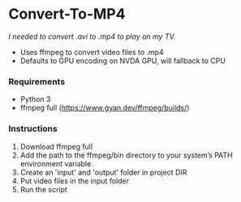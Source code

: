 # Convert-To-MP4
_I needed to convert .avi to .mp4 to play on my TV._
* Uses ffmpeg to convert video files to .mp4
* Defaults to GPU encoding on NVDA GPU, will fallback to CPU

### Requirements
* Python 3
* ffmpeg full (https://www.gyan.dev/ffmpeg/builds/)

### Instructions
1. Download ffmpeg full
2. Add the path to the ffmpeg/bin directory to your system’s PATH environment variable.
3. Create an 'input' and 'output' folder in project DIR
4. Put video files in the input folder
5. Run the script
